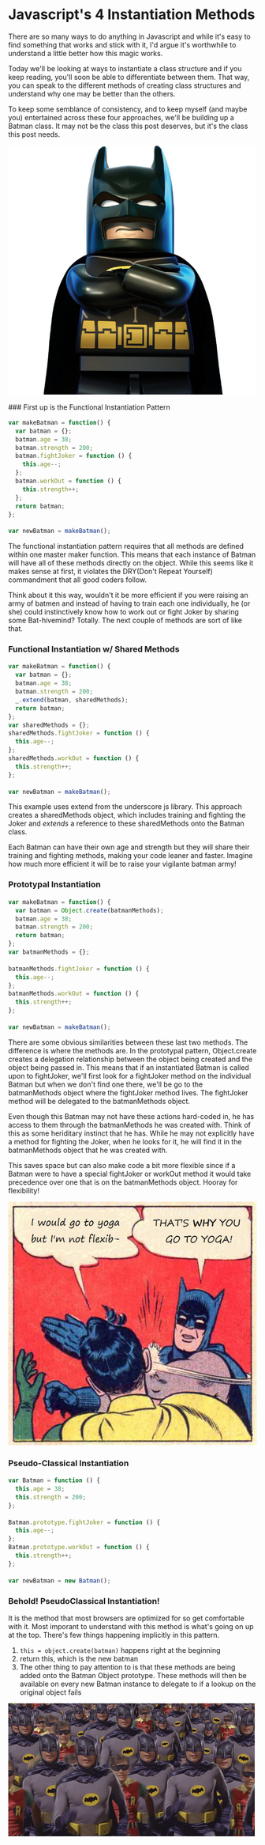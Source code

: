 # Javascript's 4 Instantiation Methods

There are so many ways to do anything in Javascript and while it's easy to find something that works and stick with it, I'd argue it's worthwhile to understand a little better how this magic works.

Today we'll be looking at ways to instantiate a class structure and if you keep reading, you'll soon be able to differentiate between them. That way, you can speak to the different methods of creating class structures and understand why one may be better than the others.

To keep some semblance of consistency, and to keep myself (and maybe you) entertained across these four approaches, we'll be building up a Batman class. It may not be the class this post deserves, but it's the class this post needs.

<p><img src="./lego-batman.jpg" alt=""></p>
### First up is the Functional Instantiation Pattern

```javascript
var makeBatman = function() {  
  var batman = {};
  batman.age = 38;
  batman.strength = 200;
  batman.fightJoker = function () {
    this.age--;
  };
  batman.workOut = function () {
    this.strength++;
  };
  return batman;
};

var newBatman = makeBatman();
```
The functional instantiation pattern requires that all methods are defined within one master maker function. This means that each instance of Batman will have all of these methods directly on the object. 
While this seems like it makes sense at first, it violates the DRY(Don't Repeat Yourself) commandment that all good coders follow.


Think about it this way, wouldn't it be more efficient if you were raising an army of batmen and instead of having to train each one individually, he (or she) could instinctively know how to work out or fight Joker by sharing some Bat-hivemind? Totally. The next couple of methods are sort of like that.

### Functional Instantiation w/ Shared Methods

```javascript
var makeBatman = function() {  
  var batman = {};
  batman.age = 38;
  batman.strength = 200;
  _.extend(batman, sharedMethods);
  return batman;
};
var sharedMethods = {};
sharedMethods.fightJoker = function () {  
  this.age--;
};
sharedMethods.workOut = function () {  
  this.strength++;
};

var newBatman = makeBatman();
```

This example uses extend from the underscore js library. This approach creates a sharedMethods object, which includes training and fighting the Joker and _extends_ a reference to these sharedMethods onto the Batman class.

Each Batman can have their own age and strength but they will share their training and fighting methods, making your code leaner and faster. Imagine how much more efficient it will be to raise your vigilante batman army!

### Prototypal Instantiation

```javascript
var makeBatman = function() {  
  var batman = Object.create(batmanMethods);
  batman.age = 38;
  batman.strength = 200;
  return batman;
};
var batmanMethods = {};

batmanMethods.fightJoker = function () {  
  this.age--;
};
batmanMethods.workOut = function () {  
  this.strength++;
};

var newBatman = makeBatman();
```

There are some obvious similarities between these last two methods. The difference is where the methods are. In the prototypal pattern, Object.create creates a delegation relationship between the object being created and the object being passed in. 
This means that if an instantiated Batman is called upon to fightJoker, we'll first look for a fightJoker method on the individual Batman but when we don't find one there, we'll be go to the batmanMethods object where the fightJoker method lives. The fightJoker method will be delegated to the batmanMethods object.


Even though this Batman may not have these actions hard-coded in, he has access to them through the batmanMethods he was created with. Think of this as some heriditary instinct that he has. While he may not explicitly have a method for fighting the Joker, when he looks for it, he will find it in the batmanMethods object that he was created with.

This saves space but can also make code a bit more flexible since if a Batman were to have a special fightJoker or workOut method it would take precedence over one that is on the batmanMethods object. Hooray for flexibility!
<p><img src="./batman-yoga.jpg" alt=""></p>

### Pseudo-Classical Instantiation
```javascript
var Batman = function () {  
  this.age = 38;
  this.strength = 200;
};

Batman.prototype.fightJoker = function () {  
  this.age--;
};
Batman.prototype.workOut = function () {  
  this.strength++;
};

var newBatman = new Batman();
```

### Behold! PseudoClassical Instantiation! 

It is the method that most browsers are optimized for so get comfortable with it.
Most imporant to understand with this method is what's going on up at the top. There's few things happening implicitly in this pattern.
1. `this = object.create(batman)` happens right at the beginning 
2. return this, which is the new batman 
3. The other thing to pay attention to is that these methods are being added onto the Batman Object prototype. These methods will then be available on every new Batman instance to delegate to if a lookup on the original object fails
<p><img src="./batman-run.gif" alt=""></p>